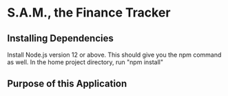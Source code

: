 # S.A.M., the Finance Tracker

## Installing Dependencies

Install Node.js version 12 or above.
This should give you the npm command as well. 
In the home project directory, run "npm install"

## Purpose of this Application



